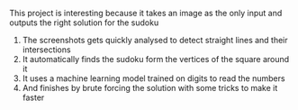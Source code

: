 This project is interesting because it takes an image as the only input and outputs the right solution for the sudoku

1) The screenshots gets quickly analysed to detect straight lines and their intersections
2) It automatically finds the sudoku form the vertices of the square around it
3) It uses a machine learning model trained on digits to read the numbers
4) And finishes by brute forcing the solution with some tricks to make it faster
